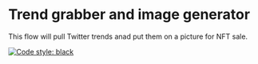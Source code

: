# Trend grabber and image generator

This flow will pull Twitter trends anad put them on a picture for NFT sale.

[![Code style: black](https://img.shields.io/badge/code%20style-black-000000.svg)](https://github.com/psf/black)
